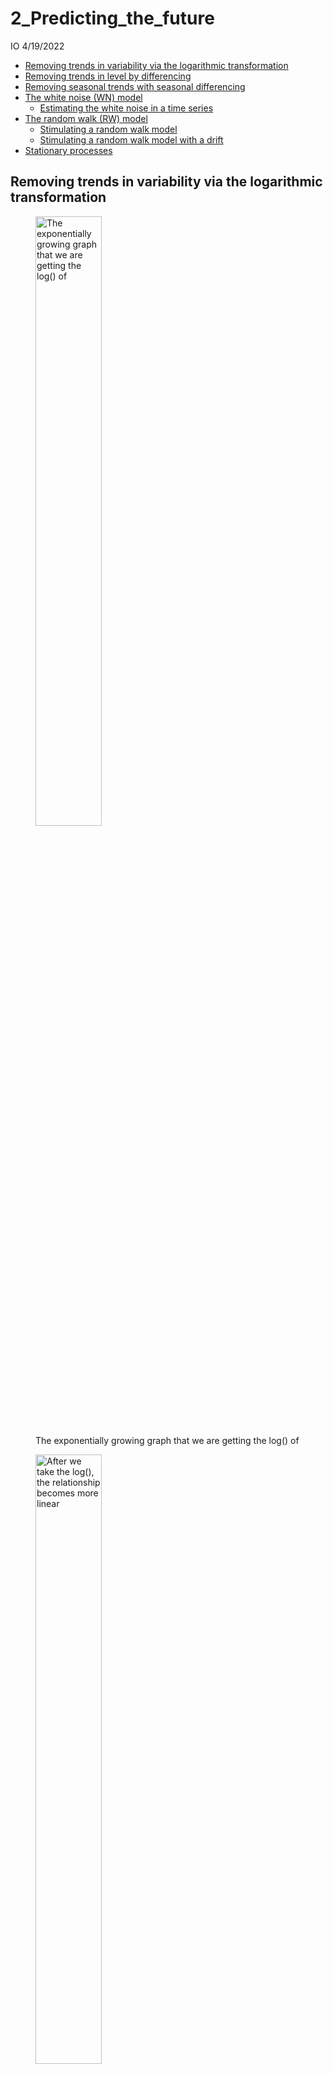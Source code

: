 2\_Predicting\_the\_future
================
IO
4/19/2022

-   [Removing trends in variability via the logarithmic
    transformation](#removing-trends-in-variability-via-the-logarithmic-transformation)
-   [Removing trends in level by
    differencing](#removing-trends-in-level-by-differencing)
-   [Removing seasonal trends with seasonal
    differencing](#removing-seasonal-trends-with-seasonal-differencing)
-   [The white noise (WN) model](#the-white-noise-wn-model)
    -   [Estimating the white noise in a time
        series](#estimating-the-white-noise-in-a-time-series)
-   [The random walk (RW) model](#the-random-walk-rw-model)
    -   [Stimulating a random walk
        model](#stimulating-a-random-walk-model)
    -   [Stimulating a random walk model with a
        drift](#stimulating-a-random-walk-model-with-a-drift)
-   [Stationary processes](#stationary-processes)

## Removing trends in variability via the logarithmic transformation

<figure>
<img src="2_Predicting_the_future_insertimage_1.png" style="width:50.0%" alt="The exponentially growing graph that we are getting the log() of" /><figcaption aria-hidden="true">The exponentially growing graph that we are getting the log() of</figcaption>
</figure>

<figure>
<img src="2_Predicting_the_future_insertimage_2.png" style="width:50.0%" alt="After we take the log(), the relationship becomes more linear" /><figcaption aria-hidden="true">After we take the log(), the relationship becomes more linear</figcaption>
</figure>

## Removing trends in level by differencing

Differencing with the `diff()` function can give us the increments in
trends over time or any type of change in a time series.

``` r
london <- as.xts(x = London2013$Temperature,
                 order.by = lubridate::as_datetime(London2013$Time)) 

periodicity(london)
```

    ## 30 minute periodicity from 2013-01-01 00:20:00 to 2013-12-31 23:50:00

`diff()` as a default gives 1 lag (differences between 1 observations)

``` r
head(diff(london))
```

    ## Warning: timezone of object (UTC) is different than current timezone ().

    ##                     [,1]
    ## 2013-01-01 00:20:00   NA
    ## 2013-01-01 00:50:00  0.0
    ## 2013-01-01 01:20:00  0.0
    ## 2013-01-01 01:50:00 -1.8
    ## 2013-01-01 02:20:00  0.0
    ## 2013-01-01 02:50:00 -0.4

## Removing seasonal trends with seasonal differencing

Sometimes we are not interested in the seasonal fluctuations in the data
but interested in the yearly changes overall. In such cases, we can get
the differences with the lag of 12 in a montly dataset (substracting
each month’s value from the next year’s month value) and 4 in a
quarterly dataset.

Original monthly driver deaths

``` r
MASS::drivers |> 
  as.xts() |> 
  ts.plot()
```

![](2_Predicting_the_future_files/figure-gfm/unnamed-chunk-3-1.png)<!-- -->

Drivers death data with a lag of 12 (same montly data has been
substracted by each year)

``` r
MASS::drivers |> 
  as.xts() |> 
  diff(lag = 12) |> 
  ts.plot()
```

![](2_Predicting_the_future_files/figure-gfm/unnamed-chunk-4-1.png)<!-- -->

## The white noise (WN) model

Simplest example of a stationary process with no clear pattern or a
trend over time. A weak white noise process has:

-   A fixed, constant mean
-   A fixed, constant variance
-   No correlation over time

<figure>
<img src="2_Predicting_the_future_insertimage_3.png" style="width:40.0%" alt="(a) has a upward trend, (b) has a seasonality effect, (c) more variance at the later observations, (d) no trend, a constant variance, and no correlation over time, so a WN model" /><figcaption aria-hidden="true">(a) has a upward trend, (b) has a seasonality effect, (c) more variance at the later observations, (d) no trend, a constant variance, and no correlation over time, so a WN model</figcaption>
</figure>

ARIMA: AutoRegressive, Integrated Moving Average

We can use ARIMA models to specify white noise (WN) models.

``` r
# Stimulate a WN model with 50 obervations
WN <- arima.sim(model = list(order = c(0,0,0)),
                n = 50)
# This series has a default value of mean 0 and sd 1
head(WN)
```

    ## [1]  0.2729796  0.1782963 -0.3193429 -1.0945342 -0.6523409  0.2817019

``` r
ts.plot(WN)
```

![](2_Predicting_the_future_files/figure-gfm/unnamed-chunk-5-1.png)<!-- -->

``` r
# Set the mean and sd of a stimulated WN model
WN_1 <- arima.sim(model = list(order =  c(0,   #Autoregressive order
                                          0,   #Order of integration (differencing)
                                          0)), #Moving average order
                  n = 50,
                  mean = 4,
                  sd = 2)

ts.plot(WN_1)
```

![](2_Predicting_the_future_files/figure-gfm/unnamed-chunk-6-1.png)<!-- -->

### Estimating the white noise in a time series

``` r
arima(WN_1, 
      order = c(0,0,0))
```

    ## 
    ## Call:
    ## arima(x = WN_1, order = c(0, 0, 0))
    ## 
    ## Coefficients:
    ##       intercept
    ##          4.0207
    ## s.e.     0.2938
    ## 
    ## sigma^2 estimated as 4.317:  log likelihood = -107.51,  aic = 219.02

``` r
mean(WN_1)
```

    ## [1] 4.020735

``` r
var(WN_1)
```

    ## [1] 4.405029

## The random walk (RW) model

A basic time series model and a simple example of an unstable
(non-stationary) process. They are the cumulative sum (1st obs, 1st +
2nd obs, 1st + 2nd + 3rd obs, …) of a mean zero white noise series.
Therefore, first difference (lag 1) gives a WN model. Also, RW models
are ARIMA(0,1,0) models, which 1 indicates the integration is 1. It has:

-   No specified mean or variance
-   Exhibits strong dependence over time (each observation is strongly
    related to its immediate neighbors)
-   Its changes or increments are (similar to) white noise, which means
    the change is stable/stationary

Some RW time series plots:

<img src="2_Predicting_the_future_insertimage_4.png" style="width:60.0%" />

RW recursion:  
Today (Yt) = Yesterday (Yt - 1) + Noise (Et)

The error (Noise of Et) means zero white noise. The variance of this WN
variance of error is the only parameter of RW.

First difference (lag 1) series:  
Yt - Yt-1 = Et (which is diff(Y), which in itself is a WN series)

<figure>
<img src="2_Predicting_the_future_insertimage_5.png" style="width:50.0%" alt="Y is a RW series while diff(Y) becomes a WN series" /><figcaption aria-hidden="true">Y is a RW series while diff(Y) becomes a WN series</figcaption>
</figure>

Random walk with a drift (with a constant of drift, which drifts/trends
the values upwards or downwards over time):  
Today = Constant (c, which works as the slope in the graph) + Yesterday
+ Noise. This type of RW model increases its parameter size to 2, with a
constant c and a WN variance Et. This is because if you are getting the
cumulative sum of a data with a mean of 0, the data is scattered around
+ and - values (the values are dependent on the variance) and therefore
summing the values results in a somewhat stale model, whereas if the
mean is like 5, since the values are (mostly positive) the trend drifts
upward and if the mean is -5, the trend drifts downwards.

The first difference (lag 1) of a RW with a drift is Yt - Yt-1 = WN
series (process) with a mean as the c of the constant (i.e., constant +
noise in a WN model). In another words, unwinds the cumulative sum to
get the actual data/model. Therefore, if we create a WN process with a
mean other than 0 and then get its cumulative sum (`cumsum()`), we get a
RW process/model.

Some RW with a drift plots:

<figure>
<img src="2_Predicting_the_future_insertimage_6.png" style="width:50.0%" alt="(a) with a drift constant of 0, which is no drift, (b) positive drift coefficient/constant therefore a trend up, (c) negative drift coefficient/constant, therefore a trend down, (d) larger positive coefficient with a steeper upward trend." /><figcaption aria-hidden="true">(a) with a drift constant of 0, which is no drift, (b) positive drift coefficient/constant therefore a trend up, (c) negative drift coefficient/constant, therefore a trend down, (d) larger positive coefficient with a steeper upward trend.</figcaption>
</figure>

### Stimulating a random walk model

``` r
RW <- arima.sim(model = list(order = c(0,    #Autoregressive order
                                       1,    #Order of integration (differencing)
                                       0)),  #Moving average order
                n = 100)                     #100 observations

ts.plot(RW)
```

![](2_Predicting_the_future_files/figure-gfm/unnamed-chunk-8-1.png)<!-- -->

``` r
RW_diff <- diff(RW)

plot(RW_diff)
```

![](2_Predicting_the_future_files/figure-gfm/unnamed-chunk-9-1.png)<!-- -->

### Stimulating a random walk model with a drift

``` r
RW_drift <- arima.sim(model = list(order = c(0,
                                             1,
                                             0)),
                      n = 100,
                      mean = .5)

plot(RW_drift)
```

![](2_Predicting_the_future_files/figure-gfm/unnamed-chunk-10-1.png)<!-- -->

``` r
RW_drift_diff <- diff(RW_diff)

ts.plot(RW_drift_diff)
```

![](2_Predicting_the_future_files/figure-gfm/unnamed-chunk-11-1.png)<!-- -->

## Stationary processes

Stationary processes have distributional inveriance (stability) over
time. For observed time series, fluctuations appear random and these
random fluctuations behave similarly from one time period to the next.
For example, stocks or returns from interests have different behavior
from the previous year but their mean, sd, or other statistics are
somewhat similar from one year to the next.

-   Weak stationarity: Mean, variance, covariance are constant over
    time.
    -   Mean and variance Yt is the same (constant) for all times (t).
    -   Covariance of Y at the time t (Yt) and Ys is constant for all
        t - s = h, meaning the covariance between these times depend on
        how close these two time points are.
        -   Cov(Y2, Y5) = Cov(Y7, Y10)

Stationary models (the process) can be modeled with relatively fewer
parameters; there is no need for a different mean for the observation at
the time t (Yt), all times have a common mean which is the mean of the
sample.

Many financial time series do not exhibit stationarity but the changes
in the series are often approximately stationary (constant). A
stationary series should show some oscillation around some fixed level
(mean), which is called *mean-reversion*. For example, the inflation
rates do not naturally come down to a specific level due to being
controlled by the monitary policy. But the changes in inflation rates
show a clear mean-reversion to the mean of 0, as policies increase the
rate at times and decrease at others.

<figure>
<img src="2_Predicting_the_future_insertimage_7.png" style="width:50.0%" alt="(top) Inflation rates, (bottom) changes in inflation rates" /><figcaption aria-hidden="true">(top) Inflation rates, (bottom) changes in inflation rates</figcaption>
</figure>

There are many commonly encountered departures (deviances) from
stationarity, including time trends, periodicity, and a lack of mean
reversion.

<figure>
<img src="2_Predicting_the_future_insertimage_8.png" style="width:50.0%" alt="A shows periodicity, B shows mean-reverting (oscillating around a mean), C shows an upward trend" /><figcaption aria-hidden="true">A shows periodicity, B shows mean-reverting (oscillating around a mean), C shows an upward trend</figcaption>
</figure>

WN models are stationary but the RW models are always non-stationary,
both with and without a drift.

``` r
#Basic WN model
WN <- arima.sim(model = list(order = c(0,
                                       0,
                                       0)),
                n = 100)

#Basic RW model
RW <- cumsum(WN)


#WN model with a drift (mean other than 0)
WN_drift <- arima.sim(model = list(order = c(0,
                                             0,
                                             0)),
                      n = 100,
                      mean = 0.4)

#Get the cumsum of the WN model with a drift
RW_drift <- cumsum(WN_drift)
```

Plotting the models comparatively

``` r
plot.ts(cbind(WN, RW, WN_drift, RW_drift))
```

![](2_Predicting_the_future_files/figure-gfm/unnamed-chunk-13-1.png)<!-- -->
